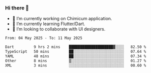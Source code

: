 ### Hi there 👋

<!--
**devcat37/devcat37** is a ✨ _special_ ✨ repository because its `README.md` (this file) appears on your GitHub profile.-->


- 🔭 I’m currently working on Chimicum application.
- 🌱 I’m currently learning Flutter/Dart.
- 👯 I’m looking to collaborate with UI designers.
<!-- - 🤔 I’m looking for help with ... -->

<!--START_SECTION:waka-->

```txt
From: 04 May 2025 - To: 11 May 2025

Dart         9 hrs 2 mins    ████████████████████▓░░░░   82.50 %
TypeScript   50 mins         ██░░░░░░░░░░░░░░░░░░░░░░░   07.64 %
YAML         48 mins         ██░░░░░░░░░░░░░░░░░░░░░░░   07.34 %
Other        8 mins          ▒░░░░░░░░░░░░░░░░░░░░░░░░   01.27 %
XML          3 mins          ░░░░░░░░░░░░░░░░░░░░░░░░░   00.60 %
```

<!--END_SECTION:waka-->
